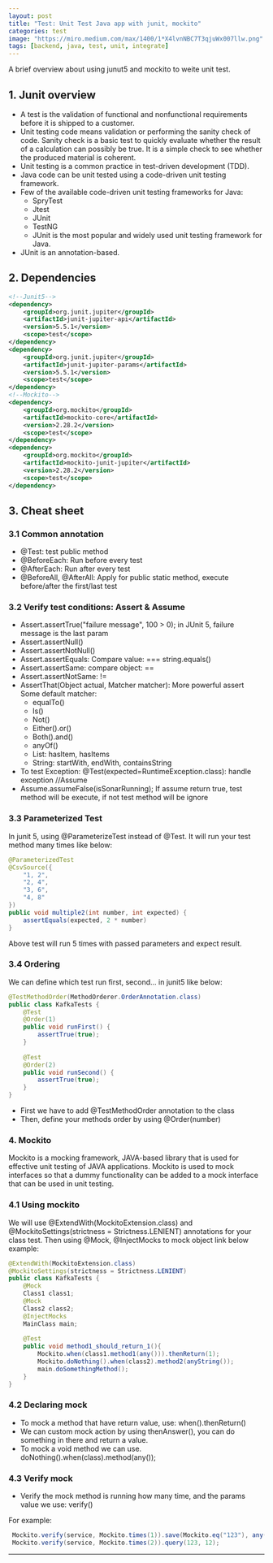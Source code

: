```yaml
---
layout: post
title: "Test: Unit Test Java app with junit, mockito"
categories: test
image: "https://miro.medium.com/max/1400/1*X4lvnNBC7T3qjuWx007llw.png"
tags: [backend, java, test, unit, integrate]
---
```

A brief overview about using junut5 and mockito to weite unit test.

## 1. Junit overview
- A test is the validation of functional and nonfunctional requirements before it is shipped to a customer.
- Unit testing code means validation or performing the sanity check of code. Sanity check is a basic test to quickly evaluate whether the result of a calculation can possibly be true. It is a simple check to see whether the produced material is coherent.
- Unit testing is a common practice in test-driven development (TDD).
- Java code can be unit tested using a code-driven unit testing framework.
- Few of the available code-driven unit testing frameworks for Java:
  * SpryTest
  * Jtest
  * JUnit
  * TestNG
  * JUnit is the most popular and widely used unit testing framework for Java.
- JUnit is an annotation-based.

<!--more-->

## 2. Dependencies

```xml
<!--Junit5-->
<dependency>
    <groupId>org.junit.jupiter</groupId>
    <artifactId>junit-jupiter-api</artifactId>
    <version>5.5.1</version>
    <scope>test</scope>
</dependency>
<dependency>
    <groupId>org.junit.jupiter</groupId>
    <artifactId>junit-jupiter-params</artifactId>
    <version>5.5.1</version>
    <scope>test</scope>
</dependency>
<!--Mockito-->
<dependency>
    <groupId>org.mockito</groupId>
    <artifactId>mockito-core</artifactId>
    <version>2.28.2</version>
    <scope>test</scope>
</dependency>
<dependency>
    <groupId>org.mockito</groupId>
    <artifactId>mockito-junit-jupiter</artifactId>
    <version>2.28.2</version>
    <scope>test</scope>
</dependency>
```

## 3. Cheat sheet
### 3.1 Common annotation
- @Test: test public method
- @BeforeEach: Run before every test
- @AfterEach: Run after every test
- @BeforeAll, @AfterAll: Apply for public static method, execute before/after the first/last test

### 3.2 Verify test conditions: Assert & Assume
- Assert.assertTrue("failure message", 100 > 0); in JUnit 5, failure message is the last param
- Assert.assertNull()
- Assert.assertNotNull()
- Assert.assertEquals: Compare value: === string.equals()
- Assert.assertSame: compare object: ==
- Assert.assertNotSame: !=
- AssertThat(Object actual, Matcher matcher): More powerful assert
  Some default matcher:
  - equalTo()
  - Is()
  - Not()
  - Either().or()
  - Both().and()
  - anyOf()
  - List: hasItem, hasItems
  - String: startWith, endWith, containsString
- To test Exception:
@Test(expected=RuntimeException.class): handle exception
//Assume
- Assume.assumeFalse(isSonarRunning); If assume return true, test method will be execute, if not test method will be ignore

### 3.3 Parameterized Test
In junit 5, using @ParameterizeTest instead of @Test. It will run your test method many times like below:
```java
@ParameterizedTest
@CsvSource({
    "1, 2",
    "2, 4",
    "3, 6",
    "4, 8"
})
public void multiple2(int number, int expected) {
    assertEquals(expected, 2 * number)
}
```
Above test will run 5 times with passed parameters and expect result.

### 3.4 Ordering
We can define which test run first, second... in junit5 like below:
```java
@TestMethodOrder(MethodOrderer.OrderAnnotation.class)
public class KafkaTests {
    @Test
    @Order(1)
    public void runFirst() {
        assertTrue(true);
    }
    
    @Test
    @Order(2)
    public void runSecond() {
        assertTrue(true);
    }
}
```
- First we have to add @TestMethodOrder annotation to the class
- Then, define your methods order by using @Order(number)

### 4. Mockito
Mockito is a mocking framework, JAVA-based library that is used for effective unit testing of JAVA applications. Mockito is used to mock interfaces so that a dummy functionality can be added to a mock interface that can be used in unit testing.
### 4.1 Using mockito
We will use @ExtendWith(MockitoExtension.class) and @MockitoSettings(strictness = Strictness.LENIENT) annotations for your class test.
Then using @Mock, @InjectMocks to mock object link below example:
```java
@ExtendWith(MockitoExtension.class)
@MockitoSettings(strictness = Strictness.LENIENT)
public class KafkaTests {
    @Mock
    Class1 class1;
    @Mock
    Class2 class2;
    @InjectMocks
    MainClass main;
    
    @Test
    public void method1_should_return_1(){
        Mockito.when(class1.method1(any())).thenReturn(1);
        Mockito.doNothing().when(class2).method2(anyString());
        main.doSomethingMethod();
    }
}
```
### 4.2 Declaring mock
- To mock a method that have return value, use: when().thenReturn()
- We can custom mock action by using thenAnswer(), you can do something in there and return a value.
- To mock a void method we can use. doNothing().when(class).method(any());
### 4.3 Verify mock
- Verify the mock method is running how many time, and the params value we use: verify()

For example:
```java
 Mockito.verify(service, Mockito.times(1)).save(Mockito.eq("123"), any());
 Mockito.verify(service, Mockito.times(2)).query(123, 12);
```

---